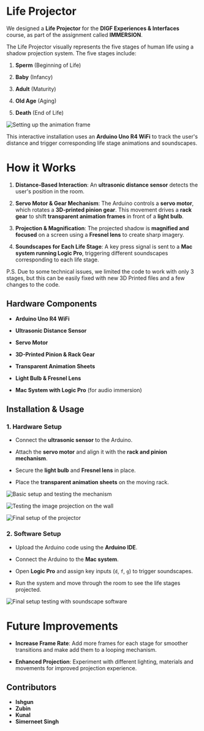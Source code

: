 # Life Projector

We designed a **Life Projector** for the **DIGF Experiences & Interfaces** course, as part of the assignment called **IMMERSION**.

The Life Projector visually represents the five stages of human life using a shadow projection system. The five stages include:

1.  **Sperm** (Beginning of Life)
    
2.  **Baby** (Infancy)
    
3.  **Adult** (Maturity)
    
4.  **Old Age** (Aging)
    
5.  **Death** (End of Life)

![Setting up the animation frame](Animation_Frame_Setup.jpeg)
    

This interactive installation uses an **Arduino Uno R4 WiFi** to track the user's distance and trigger corresponding life stage animations and soundscapes.

# How it Works

1.  **Distance-Based Interaction**: An **ultrasonic distance sensor** detects the user's position in the room.
    
2.  **Servo Motor & Gear Mechanism**: The Arduino controls a **servo motor**, which rotates a **3D-printed pinion gear**. This movement drives a **rack gear** to shift **transparent animation frames** in front of a **light bulb**.
    
3.  **Projection & Magnification**: The projected shadow is **magnified and focused** on a screen using a **Fresnel lens** to create sharp imagery.
    
4.  **Soundscapes for Each Life Stage**: A key press signal is sent to a **Mac system running Logic Pro**, triggering different soundscapes corresponding to each life stage.

P.S. Due to some technical issues, we limited the code to work with only 3 stages, but this can be easily fixed with new 3D Printed files and a few changes to the code.
    
## Hardware Components

-   **Arduino Uno R4 WiFi**
    
-   **Ultrasonic Distance Sensor**
    
-   **Servo Motor**
    
-   **3D-Printed Pinion & Rack Gear**
    
-   **Transparent Animation Sheets**
    
-   **Light Bulb & Fresnel Lens**
    
-   **Mac System with Logic Pro** (for audio immersion)


## Installation & Usage

### **1. Hardware Setup**

-   Connect the **ultrasonic sensor** to the Arduino.
    
-   Attach the **servo motor** and align it with the **rack and pinion mechanism**.
    
-   Secure the **light bulb** and **Fresnel lens** in place.
    
-   Place the **transparent animation sheets** on the moving rack.

![Basic setup and testing the mechanism](Setup_Image_Test.jpeg)

![Testing the image projection on the wall](Setup_Image_Test_On_Wall.jpeg)

![Final setup of the projector](Setup_Image_Final.jpeg)
    

### **2. Software Setup**

-   Upload the Arduino code using the **Arduino IDE**.
    
-   Connect the Arduino to the **Mac system**.
    
-   Open **Logic Pro** and assign key inputs (`d`, `f`, `g`) to trigger soundscapes.
    
-   Run the system and move through the room to see the life stages projected.

![Final setup testing with soundscape software](Setup_Image_Test_WithSoftware.jpeg)


# Future Improvements

-   **Increase Frame Rate**: Add more frames for each stage for smoother transitions and make add them to a looping mechanism.
    
-   **Enhanced Projection**: Experiment with different lighting, materials and movements for improved projection experience.

## Contributors

- **Ishgun**
- **Zubin**
- **Kunal**
- **Simerneet Singh**
